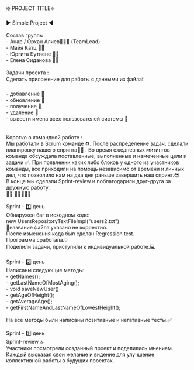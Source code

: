 <p align="left">❇️ PROJECT TITLE❇️ <br>       <br>▶️   Simple Project ◀️<br><br>Состав группы: <br>- Анар / Орхан Алиев👨🏻‍💻 (TeamLead)<br>- Майя Катц 👩‍💻 <br>- Юргита Бутиене 👩‍💻 <br>- Елена Сиданова 👩‍💻 <br><br>Задачи проекта :<br> Сделать приложение для работы с данными из файла❗️ <br><br>- добавление 🔽<br>- обновление 🔽<br>- получение   🔽<br>- удаление  🔽<br>- вывести имена всех  пользователей системы  🔽<br><br><br>Коротко о командной работе :<br>Мы работали в Scrum команде ♻️. После распределение задач, сделали планировку нашего спринта🏃‍♀️ . Во время ежедневных митингов команда обсуждала поставленные, выполненные и намеченные цели и задачи ✅. При появлении каких либо блоков у одного из участников команды, все приходили на помощь независимо от времени и личных дел, что позволило нам на два дня раньше завершить наш спринт.😎<br>В конце мы сделали Sprint-review и поблагодарили друг-друга за дружную работу.<br>🧘🏻 🧘🏻‍♂️🧘🧘<br><br>Sprint - 1️⃣  день<br>Обнаружен баг в исходном коде: <br>new UsersRepositoryTextFileImpl("users2.txt")<br>🐞название файла указано не корректно.<br>После изменения кода был сделан Regression test.<br>Программа сработала.💡<br>Поделили задачи, приступили к индивидуальной работе.💻<br><br>Sprint - 2️⃣  день<br>Написаны следующие методы:  <br>- getNames();<br>- getLastNameOfMostAging();<br>- void saveNewUser() <br>- getAgeOfHeight();<br>- getAverageAge();<br>- getFirstNameAndLastNameOfLowestHeight();<br><br>На все методы были написаны позитивные и негативные тесты.✅<br><br>Sprint - 3️⃣ день<br>Sprint-review 🔝<br>Участники посмотрели созданный проект и поделились мнением. Каждый высказал свои желание и видение для улучшение коллективной работы в будущих проектах.</p>

